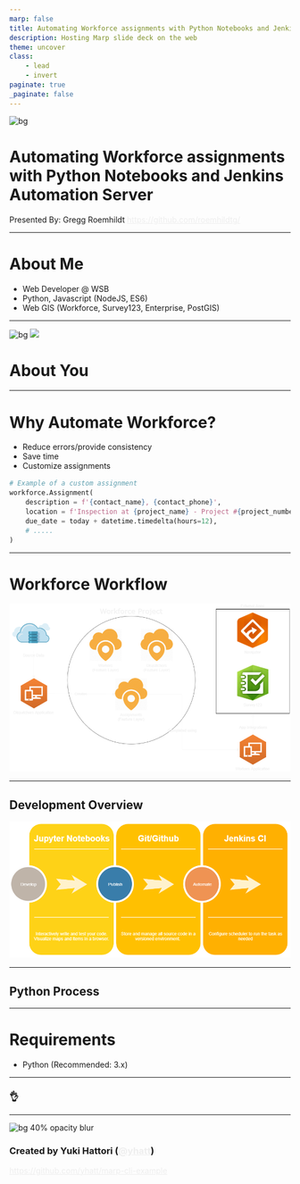 ```yaml
---
marp: false
title: Automating Workforce assignments with Python Notebooks and Jenkins Automation Server
description: Hosting Marp slide deck on the web
theme: uncover
class:
    - lead
    - invert
paginate: true
_paginate: false
---
```


![bg](./assets/gradient.jpg)

# Automating Workforce assignments with Python Notebooks and Jenkins Automation Server

Presented By: Gregg Roemhildt
https://github.com/roemhildtg/

<style scoped>a { color: #eee; }</style>

---

# About Me

 - Web Developer @ WSB
 - Python, Javascript (NodeJS, ES6)
 - Web GIS (Workforce, Survey123, Enterprise, PostGIS)

---


![bg](#123)
![](#fff)

# About You



---

 # Why Automate Workforce?

 - Reduce errors/provide consistency
 - Save time
 - Customize assignments

```python
# Example of a custom assignment
workforce.Assignment(
    description = f'{contact_name}, {contact_phone}',
    location = f'Inspection at {project_name} - Project #{project_number}', 
    due_date = today + datetime.timedelta(hours=12),
    # .....
)
```
---

# Workforce Workflow

![Workforce](./assets/Workforce.png?)


---

## Development Overview

![Process](./assets/Process.png)

---

## Python Process




---
# Requirements

 - Python (Recommended: 3.x)
 


---

### <!--fit--> :ok_hand:

---

![bg 40% opacity blur](https://avatars1.githubusercontent.com/u/3993388?v=4)

### Created by Yuki Hattori ([@yhatt](https://github.com/yhatt))

https://github.com/yhatt/marp-cli-example
